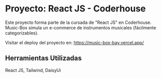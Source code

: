 # Proyecto: React JS - Coderhouse

Este proyecto forma parte de la cursada de "React JS" en Coderhouse.
Music-Box simula un e-commerce de instrumentos musicales (fácilmente categorizables).

Visitar el deploy del proyecto en: https://music-box-bay.vercel.app/

## Herramientas Utilizadas

React JS, Tailwind, DaisyUi


